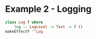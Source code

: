 # Example 2 - Logging

```haskell
class Log f where
    log :: LogLevel -> Text -> f ()
makeEffectF ''Log
```

